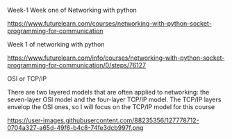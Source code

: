 Week-1
Week one of Networking with python

https://www.futurelearn.com/courses/networking-with-python-socket-programming-for-communication

 Week 1 of networking with python

 https://www.futurelearn.com/info/courses/networking-with-python-socket-programming-for-communication/0/steps/76127

 OSI or TCP/IP

 There are two layered models that are often applied to networking: the seven-layer OSI model and the four-layer TCP/IP model. The TCP/IP layers envelop the OSI ones, so I will focus on the TCP/IP model for this course


https://user-images.githubusercontent.com/88235356/127778712-0704a327-a65d-49f6-b4c8-74fe3dcb997f.png
 
 
 
